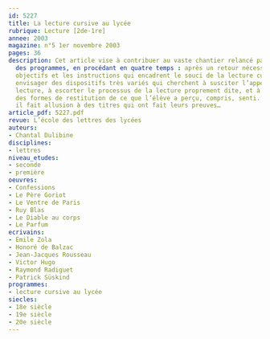 ```yaml
---
id: 5227
title: La lecture cursive au lycée 
rubrique: Lecture [2de-1re]
annee: 2003
magazine: n°5 1er novembre 2003
pages: 36
description: Cet article vise à contribuer au vaste chantier relancé par la réforme
  des programmes, en procédant en quatre temps : après un retour nécessaire sur les
  objectifs et les instructions qui encadrent le souci de la lecture cursive, on peut
  envisager des dispositifs très variés qui cherchent à susciter l’appétit avant la
  lecture, à escorter le processus de la lecture proprement dite, et à trouver, ensuite,
  des formes de restitution de ce que l’élève a perçu, compris, senti. Au passage,
  il fait allusion à des titres qui ont fait leurs preuves…
article_pdf: 5227.pdf
revue: L’école des lettres des lycées
auteurs:
- Chantal Dulibine
disciplines:
- lettres
niveau_etudes:
- seconde
- première
oeuvres:
- Confessions
- Le Père Goriot
- Le Ventre de Paris
- Ruy Blas
- Le Diable au corps
- Le Parfum
ecrivains:
- Émile Zola
- Honoré de Balzac
- Jean-Jacques Rousseau
- Victor Hugo
- Raymond Radiguet
- Patrick Süskind
programmes:
- lecture cursive au lycée
siecles:
- 18e siècle
- 19e siècle
- 20e siècle
---
```

